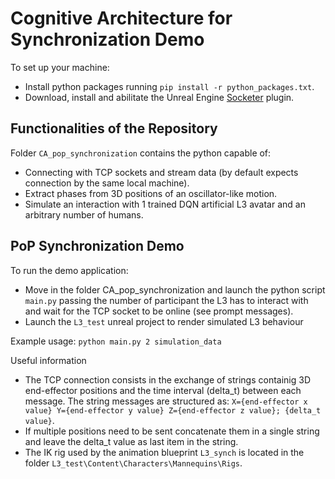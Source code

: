 # Cognitive Architecture for Synchronization Demo 

To set up your machine:
- Install python packages running `pip install -r python_packages.txt`.
- Download, install and abilitate the Unreal Engine [Socketer](https://github.com/How2Compute/Socketer) plugin.

## Functionalities of the Repository  

Folder `CA_pop_synchronization` contains the python capable of:
- Connecting with TCP sockets and stream data (by default expects connection by the same local machine).
- Extract phases from 3D positions of an oscillator-like motion.
- Simulate an interaction with 1 trained DQN artificial L3 avatar and an arbitrary number of humans.

## PoP Synchronization Demo
To run the demo application:
- Move in the folder CA_pop_synchronization and launch the python script `main.py` passing the number of participant the L3 has to interact with and wait for the TCP socket to be online (see prompt messages).
- Launch the  `L3_test` unreal project to render simulated L3 behaviour

Example usage:
`python main.py 2 simulation_data`

Useful information
- The TCP connection consists in the exchange of strings containig 3D end-effector positions and the time interval (delta_t) between each message. The string messages are structured as: `X={end-effector x value} Y={end-effector y value} Z={end-effector z value}; {delta_t value}`.
- If multiple positions need to be sent concatenate them in a single string and leave the delta_t value as last item in the string.
- The IK rig used by the animation blueprint `L3_synch` is located in the folder `L3_test\Content\Characters\Mannequins\Rigs`.

